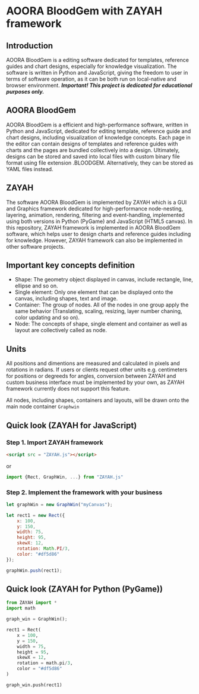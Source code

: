 # AOORA BloodGem with ZAYAH framework
## Introduction
AOORA BloodGem is a editing software dedicated for templates, reference guides and chart designs, especially for knowledge visualization. The software is written in Python and JavaScript, giving the freedom to user in terms of software operation, as it can be both run on local-native and browser environment.
***Important! This project is dedicated for educational purposes only.***

## AOORA BloodGem
AOORA BloodGem is a efficient and high-performance software, written in Python and JavaScript, dedicated for editing template, reference guide and chart designs, including visualization of knowledge concepts. Each page in the editor can contain designs of templates and reference guides with charts and the pages are bundled collectively into a design. Ultimately, designs can be stored and saved into local files with custom binary file format using file extension .BLOODGEM. Alternatively, they can be stored as YAML files instead.

## ZAYAH
The software AOORA BloodGem is implemented by ZAYAH which is a GUI and Graphics framework dedicated for high-performance node-nesting, layering, animation, rendering, filtering and event-handling, implemented using both versions in Python (PyGame) and JavaScript (HTML5 canvas). In this repository, ZAYAH framework is implemented in AOORA BloodGem software, which helps user to design charts and reference guides including for knowledge. However, ZAYAH framework can also be implemented in other software projects.

## Important key concepts definition
* Shape: The geometry object displayed in canvas, include rectangle, line, ellipse and so on.
* Single element: Only one element that can be displayed onto the canvas, including shapes, text and image.
* Container: The group of nodes. All of the nodes in one group apply the same behavior (Translating, scaling, resizing, layer number chaning, color updating and so on).
* Node: The concepts of shape, single element and container as well as layout are collectively called as node.

## Units
All positions and dimentions are measured and calculated in pixels and rotations in radians. If users or clients request other units e.g. centimeters for positions or degreeds for angles, conversion between ZAYAH and custom business interface must be implemented by your own, as ZAYAH framework currently does not support this feature.

All nodes, including shapes, containers and layouts, will be drawn onto the main node container `Graphwin`

## Quick look (ZAYAH for JavaScript)

### Step 1. Import ZAYAH framework
```html
<script src = "ZAYAH.js"></script>
```
or
```js
import {Rect, GraphWin, ...} from "ZAYAH.js"
```

### Step 2. Implement the framework with your business
```js
let graphWin = new GraphWin("myCanvas");

let rect1 = new Rect({
    x: 100,
    y: 150,
    width: 75,
    height: 95,
    skewX: 12,
    rotation: Math.PI/3,
    color: "#df5d86"
});

graphWin.push(rect1);
```

## Quick look (ZAYAH for Python (PyGame))
```python
from ZAYAH import *
import math

graph_win = GraphWin();

rect1 = Rect(
    x = 100,
    y = 150,
    width = 75,
    height = 95,
    skewX = 12,
    rotation = math.pi/3,
    color = "#df5d86"
)

graph_win.push(rect1)

```
